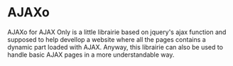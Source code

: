 # AJAXo
AJAXo for AJAX Only is a little librairie based on jquery's ajax function and supposed to help devellop a website where all the pages contains a dynamic part loaded with AJAX. Anyway, this librairie can also be used to handle basic AJAX pages in a more understandable way.
